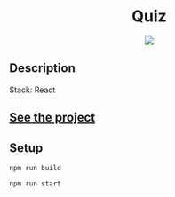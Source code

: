 <h1 align="center">Quiz</h1>
<p align="center">
  <img src="https://img.shields.io/badge/made%20by-opv1-blue.svg">
</p>

## Description

Stack: React

## [See the project](https://opv1.github.io/quiz-vm/)

## Setup

```
npm run build
```

```
npm run start
```

